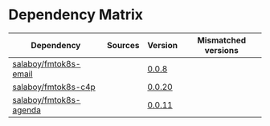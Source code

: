 # Dependency Matrix

Dependency | Sources | Version | Mismatched versions
---------- | ------- | ------- | -------------------
[salaboy/fmtok8s-email](https://github.com/salaboy/fmtok8s-email) |  | [0.0.8](https://github.com/salaboy/fmtok8s-email/releases/tag/v0.0.8) | 
[salaboy/fmtok8s-c4p](https://github.com/salaboy/fmtok8s-c4p) |  | [0.0.20](https://github.com/salaboy/fmtok8s-c4p/releases/tag/v0.0.20) | 
[salaboy/fmtok8s-agenda](https://github.com/salaboy/fmtok8s-agenda) |  | [0.0.11](https://github.com/salaboy/fmtok8s-agenda/releases/tag/v0.0.11) | 
